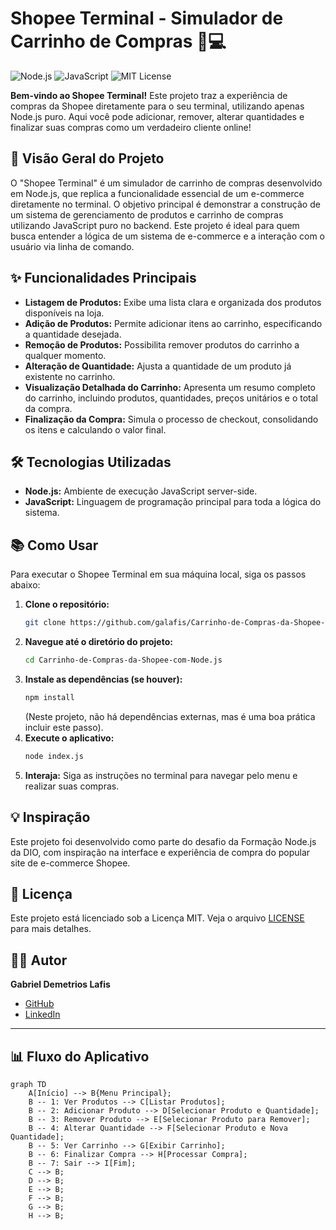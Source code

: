 # Shopee Terminal - Simulador de Carrinho de Compras 🛒💻

![Node.js](https://img.shields.io/badge/Node.js-339933?style=for-the-badge&logo=nodedotjs&logoColor=white)
![JavaScript](https://img.shields.io/badge/JavaScript-F7DF1E?style=for-the-badge&logo=javascript&logoColor=black)
![MIT License](https://img.shields.io/badge/License-MIT-green.svg?style=for-the-badge)


**Bem-vindo ao Shopee Terminal!**
Este projeto traz a experiência de compras da Shopee diretamente para o seu terminal, utilizando apenas Node.js puro. Aqui você pode adicionar, remover, alterar quantidades e finalizar suas compras como um verdadeiro cliente online!

## 🚀 Visão Geral do Projeto

O "Shopee Terminal" é um simulador de carrinho de compras desenvolvido em Node.js, que replica a funcionalidade essencial de um e-commerce diretamente no terminal. O objetivo principal é demonstrar a construção de um sistema de gerenciamento de produtos e carrinho de compras utilizando JavaScript puro no backend. Este projeto é ideal para quem busca entender a lógica de um sistema de e-commerce e a interação com o usuário via linha de comando.

## ✨ Funcionalidades Principais

*   **Listagem de Produtos:** Exibe uma lista clara e organizada dos produtos disponíveis na loja.
*   **Adição de Produtos:** Permite adicionar itens ao carrinho, especificando a quantidade desejada.
*   **Remoção de Produtos:** Possibilita remover produtos do carrinho a qualquer momento.
*   **Alteração de Quantidade:** Ajusta a quantidade de um produto já existente no carrinho.
*   **Visualização Detalhada do Carrinho:** Apresenta um resumo completo do carrinho, incluindo produtos, quantidades, preços unitários e o total da compra.
*   **Finalização da Compra:** Simula o processo de checkout, consolidando os itens e calculando o valor final.

## 🛠️ Tecnologias Utilizadas

*   **Node.js:** Ambiente de execução JavaScript server-side.
*   **JavaScript:** Linguagem de programação principal para toda a lógica do sistema.

## 📚 Como Usar

Para executar o Shopee Terminal em sua máquina local, siga os passos abaixo:

1.  **Clone o repositório:**
    ```bash
    git clone https://github.com/galafis/Carrinho-de-Compras-da-Shopee-com-Node.js.git
    ```
2.  **Navegue até o diretório do projeto:**
    ```bash
    cd Carrinho-de-Compras-da-Shopee-com-Node.js
    ```
3.  **Instale as dependências (se houver):**
    ```bash
    npm install
    ```
    (Neste projeto, não há dependências externas, mas é uma boa prática incluir este passo).
4.  **Execute o aplicativo:**
    ```bash
    node index.js
    ```
5.  **Interaja:** Siga as instruções no terminal para navegar pelo menu e realizar suas compras.

## 💡 Inspiração

Este projeto foi desenvolvido como parte do desafio da Formação Node.js da DIO, com inspiração na interface e experiência de compra do popular site de e-commerce Shopee.

## 📄 Licença

Este projeto está licenciado sob a Licença MIT. Veja o arquivo [LICENSE](LICENSE) para mais detalhes.

## 👨‍💻 Autor

**Gabriel Demetrios Lafis**

*   [GitHub](https://github.com/galafis)
*   [LinkedIn](https://www.linkedin.com/in/gabriel-demetrios-lafis/)

---


## 📊 Fluxo do Aplicativo

```mermaid
graph TD
    A[Início] --> B{Menu Principal};
    B -- 1: Ver Produtos --> C[Listar Produtos];
    B -- 2: Adicionar Produto --> D[Selecionar Produto e Quantidade];
    B -- 3: Remover Produto --> E[Selecionar Produto para Remover];
    B -- 4: Alterar Quantidade --> F[Selecionar Produto e Nova Quantidade];
    B -- 5: Ver Carrinho --> G[Exibir Carrinho];
    B -- 6: Finalizar Compra --> H[Processar Compra];
    B -- 7: Sair --> I[Fim];
    C --> B;
    D --> B;
    E --> B;
    F --> B;
    G --> B;
    H --> B;
```

